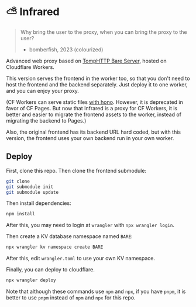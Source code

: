 # ⛅️ Infrared

> Why bring the user to the proxy, when you can bring the proxy to the user?
>
> - bomberfish, 2023 (colourized)

Advanced web proxy based on [TompHTTP Bare Server](https://github.com/tomphttp/bare-server-worker), hosted on Cloudflare Workers.

This version serves the frontend in the worker too, so that you don't need to host the frontend and the backend separately. Just deploy it to one worker, and you can enjoy your proxy.

(CF Workers can serve static files [with hono](https://hono.dev/docs/getting-started/cloudflare-workers#serve-static-files). However, it is deprecated in favor of CF Pages. But now that Infrared is a proxy for CF Workers, it is better and easier to migrate the frontend assets to the worker, instead of migrating the backend to Pages.)

Also, the original frontend has its backend URL hard coded, but with this version, the frontend uses your own backend run in your own worker.

## Deploy

First, clone this repo. Then clone the frontend submodule:


```sh
git clone
git submodule init
git submodule update
```

Then install dependencies:

```sh
npm install
```

After this, you may need to login at `wrangler` with `npx wrangler login`.

Then create a KV database namespace named `BARE`:

```sh
npx wrangler kv namespace create BARE
```

After this, edit `wrangler.toml` to use your own KV namespace.

Finally, you can deploy to cloudflare.

```sh
npx wrangler deploy
```

Note that although these commands use `npm` and `npx`, if you have `pnpm`, it is better to use `pnpm` instead of `npm` and `npx` for this repo.
